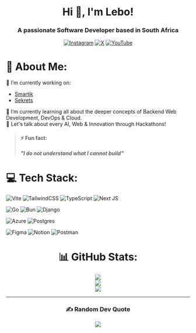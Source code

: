 <h1 align="center">Hi 👋, I'm Lebo!</h1>
<h3 align="center">A passionate Software Developer based in South Africa</h3>
<div align="center">

  [![Instagram](https://img.shields.io/badge/Instagram-%23E4405F.svg?logo=Instagram&logoColor=white)](https://instagram.com/onlyphantom.leii) [![X](https://img.shields.io/badge/X-black.svg?logo=X&logoColor=white)](https://x.com/onlyphantomleii) [![YouTube](https://img.shields.io/badge/YouTube-%23FF0000.svg?logo=YouTube&logoColor=white)](https://youtube.com/@onlyphantomleii) 

</div>

# 💫 About Me:
🔭 I’m currently working on:<br>
  - [Smartik](https://github.com/0xlebogang/smartik-mirror)<br>
  - [Sekrets](https://github.com/0xlebogang/sekrets)<br>

🌱 I’m currently learning all about the deeper concepts of Backend Web Development, DevOps & Cloud.<br>
💬 Let's talk about every AI, Web & Innovation through Hackathons!<br>


> #### ⚡ Fun fact:
> _**"I do not understand what I cannot build"**_


# 💻 Tech Stack:
![Vite](https://img.shields.io/badge/vite-%23646CFF.svg?style=for-the-badge&logo=vite&logoColor=white) ![TailwindCSS](https://img.shields.io/badge/tailwindcss-%2338B2AC.svg?style=for-the-badge&logo=tailwind-css&logoColor=white) ![TypeScript](https://img.shields.io/badge/typescript-%23007ACC.svg?style=for-the-badge&logo=typescript&logoColor=white) ![Next JS](https://img.shields.io/badge/Next-black?style=for-the-badge&logo=next.js&logoColor=white)<br />

![Go](https://img.shields.io/badge/go-%2300ADD8.svg?style=for-the-badge&logo=go&logoColor=white) ![Bun](https://img.shields.io/badge/Bun-%23000000.svg?style=for-the-badge&logo=bun&logoColor=white)  ![Django](https://img.shields.io/badge/django-%23092E20.svg?style=for-the-badge&logo=django&logoColor=white)<br />

![Azure](https://img.shields.io/badge/azure-%230072C6.svg?style=for-the-badge&logo=microsoftazure&logoColor=white) ![Postgres](https://img.shields.io/badge/postgres-%23316192.svg?style=for-the-badge&logo=postgresql&logoColor=white)<br />

![Figma](https://img.shields.io/badge/figma-%23F24E1E.svg?style=for-the-badge&logo=figma&logoColor=white) ![Notion](https://img.shields.io/badge/Notion-%23000000.svg?style=for-the-badge&logo=notion&logoColor=white) ![Postman](https://img.shields.io/badge/Postman-FF6C37?style=for-the-badge&logo=postman&logoColor=white)

<h1 align="center">📊 GitHub Stats:</h1>
<div align="center">
  
![](https://github-readme-stats.vercel.app/api?username=0xlebogang&theme=dark&hide_border=false&include_all_commits=false&count_private=false)<br />
![](https://github-readme-streak-stats.herokuapp.com/?user=0xlebogang&theme=dark&hide_border=false)<br />
![](https://github-readme-stats.vercel.app/api/top-langs/?username=0xlebogang&theme=dark&hide_border=false&include_all_commits=false&count_private=false&layout=compact)

---

<!-- ![](https://github-readme-stats.vercel.app/api?username=0xlebogang&theme=dark&hide_border=false&include_all_commits=false&count_private=false) ![](https://github-readme-streak-stats.herokuapp.com/?user=0xlebogang&theme=dark&hide_border=false) ![](https://github-readme-stats.vercel.app/api/top-langs/?username=0xlebogang&theme=dark&hide_border=false&include_all_commits=false&count_private=false&layout=compact) -->

<!-- ## 🏆 GitHub Trophies
![](https://github-profile-trophy.vercel.app/?username=oxlebogang&theme=radical&no-frame=false&no-bg=true&margin-w=4) -->

<h3 align="center">✍️ Random Dev Quote</h3>
<div align="center">
  
![](https://quotes-github-readme.vercel.app/api?type=horizontal&theme=dark)

</div>
